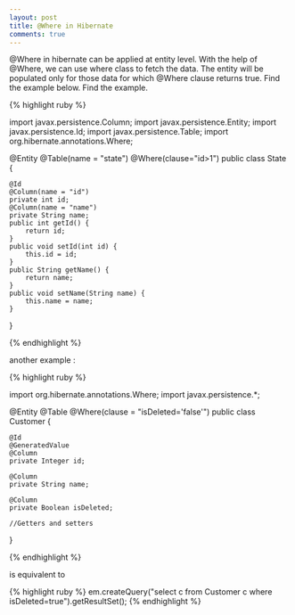 ```yaml
---
layout: post
title: @Where in Hibernate
comments: true
---
```



@Where in hibernate can be applied at entity level. With the help of @Where, we can use where class to fetch the data. The entity will be populated only for those data for which @Where clause returns true. Find the example below. Find the example.


{% highlight ruby %} 


import javax.persistence.Column;
import javax.persistence.Entity;
import javax.persistence.Id;
import javax.persistence.Table;
import org.hibernate.annotations.Where;

@Entity
@Table(name = "state")
@Where(clause="id>1") 
public class State  {
	
	@Id
	@Column(name = "id")
	private int id;
	@Column(name = "name") 
	private String name;
	public int getId() {
		return id;
	}
	public void setId(int id) {
		this.id = id;
	}
	public String getName() {
		return name;
	}
	public void setName(String name) {
		this.name = name;
	}
}

{% endhighlight %} 


another example :


{% highlight ruby %} 

import org.hibernate.annotations.Where;
import javax.persistence.*;
 
@Entity
@Table
@Where(clause = "isDeleted='false'")
public class Customer {
 
    @Id
    @GeneratedValue
    @Column
    private Integer id;
 
    @Column
    private String name;
 
    @Column
    private Boolean isDeleted;
 
    //Getters and setters
}

{% endhighlight %} 

is equivalent to 

{% highlight ruby %}
em.createQuery("select c from Customer c where isDeleted=true").getResultSet();
{% endhighlight %} 
